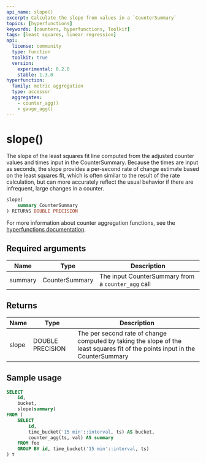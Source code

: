 ```yaml
---
api_name: slope()
excerpt: Calculate the slope from values in a `CounterSummary`
topics: [hyperfunctions]
keywords: [counters, hyperfunctions, Toolkit]
tags: [least squares, linear regression]
api:
  license: community
  type: function
  toolkit: true
  version:
    experimental: 0.2.0
    stable: 1.3.0
hyperfunction:
  family: metric aggregation
  type: accessor
  aggregates:
    - counter_agg()
    - gauge_agg()
---
```


# slope() <tag type="toolkit" content="Toolkit" />

The slope of the least squares fit line computed from the adjusted counter
values and times input in the CounterSummary. Because the times are input as
seconds, the slope provides a per-second rate of change estimate based on the
least squares fit, which is often similar to the result of the rate calculation,
but can more accurately reflect the usual behavior if there are infrequent,
large changes in a counter.

```sql
slope(
    summary CounterSummary
) RETURNS DOUBLE PRECISION
```

For more information about counter aggregation functions, see the
[hyperfunctions documentation][hyperfunctions-counter-agg].

## Required arguments

|Name|Type|Description|
|-|-|-|
|summary|CounterSummary|The input CounterSummary from a `counter_agg` call|

## Returns

|Name|Type|Description|
|-|-|-|
|slope|DOUBLE PRECISION|The per second rate of change computed by taking the slope of the least squares fit of the points input in the CounterSummary|

## Sample usage

```sql
SELECT
    id,
    bucket,
    slope(summary)
FROM (
    SELECT
        id,
        time_bucket('15 min'::interval, ts) AS bucket,
        counter_agg(ts, val) AS summary
    FROM foo
    GROUP BY id, time_bucket('15 min'::interval, ts)
) t
```

[hyperfunctions-counter-agg]: /timescaledb/:currentVersion:/how-to-guides/hyperfunctions/counter-aggregation/
